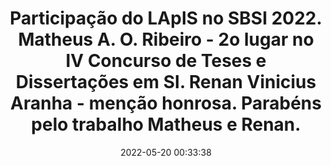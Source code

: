 ---
id: 17935045514049832
title: Participação do LApIS no SBSI 2022. Matheus A. O. Ribeiro - 2o lugar no IV Concurso de Teses e Dissertações em SI. Renan Vinicius Aranha - menção honrosa. Parabéns pelo trabalho Matheus e Renan. #lapis #each #ppgsi
redirect_to: https://www.instagram.com/p/CdwoiLwu9Il/
date: 2022-05-20 00:33:38
thumb: img/posts/2022-05-20 00-33-38.jpg
---